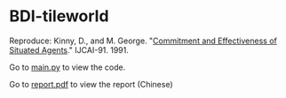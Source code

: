 # BDI-tileworld

Reproduce: Kinny, D., and M. George. "[Commitment and Effectiveness of Situated Agents](https://www.ijcai.org/Proceedings/91-1/Papers/014.pdf)." IJCAI-91. 1991.

Go to [main.py](./main.py) to view the code.

Go to [report.pdf](./report.pdf) to view the report (Chinese)
